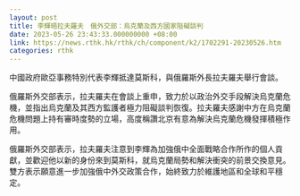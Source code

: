 ```yaml
---
layout: post
title: 李輝晤拉夫羅夫　俄外交部：烏克蘭及西方國家阻礙談判
date: 2023-05-26 23:43:33.000000000 +08:00
link: https://news.rthk.hk/rthk/ch/component/k2/1702291-20230526.htm
categories: rthk
---
```


中國政府歐亞事務特別代表李輝抵達莫斯科，與俄羅斯外長拉夫羅夫舉行會談。

俄羅斯外交部表示，拉夫羅夫在會談上重申，致力於以政治外交手段解決烏克蘭危機，並指出烏克蘭及其西方監護者極力阻礙談判恢復。拉夫羅夫感謝中方在烏克蘭危機問題上持有審時度勢的立場，高度稱讚北京有意為解決烏克蘭危機發揮積極作用。

俄羅斯外交部表示，拉夫羅夫注意到李輝為加強俄中全面戰略合作所作的個人貢獻，並歡迎他以新的身份來到莫斯科，就烏克蘭局勢和解決衝突的前景交換意見。雙方表示願意進一步加強俄中外交政策合作，始終致力於維護地區和全球和平穩定。
